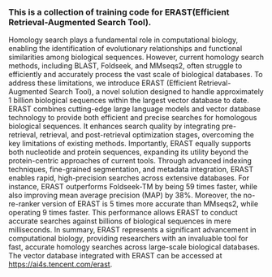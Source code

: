 ### This is a collection of training code for ERAST(Efficient Retrieval-Augmented Search Tool). 
Homology search plays a fundamental role in computational biology, enabling the identification of evolutionary relationships and functional similarities among biological sequences. However, current homology search methods, including BLAST, Foldseek, and MMseqs2, often struggle to efficiently and accurately process the vast scale of biological databases. To address these limitations, we introduce ERAST (Efficient Retrieval-Augmented Search Tool), a novel solution designed to handle approximately 1 billion biological sequences within the largest vector database to date. ERAST combines cutting-edge large language models and vector database technology to provide both efficient and precise searches for homologous biological sequences. It enhances search quality by integrating pre-retrieval, retrieval, and post-retrieval optimization stages, overcoming the key limitations of existing methods. Importantly, ERAST equally supports both nucleotide and protein sequences, expanding its utility beyond the protein-centric approaches of current tools. Through advanced indexing techniques, fine-grained segmentation, and metadata integration, ERAST enables rapid, high-precision searches across extensive databases. For instance, ERAST outperforms Foldseek-TM by being 59 times faster, while also improving mean average precision (MAP) by 38%. Moreover, the no-re-ranker version of ERAST is 5 times more accurate than MMseqs2, while operating 9 times faster. This performance allows ERAST to conduct accurate searches against billions of biological sequences in mere milliseconds. In summary, ERAST represents a significant advancement in computational biology, providing researchers with an invaluable tool for fast, accurate homology searches across large-scale biological databases. The vector database integrated with ERAST can be accessed at https://ai4s.tencent.com/erast.
